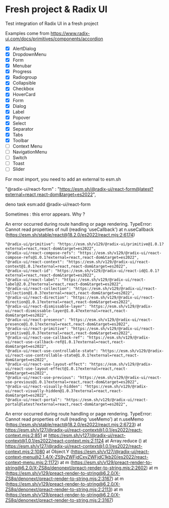 # Fresh project & Radix UI

Test integration of Radix UI in a fresh project

Examples come from https://www.radix-ui.com/docs/primitives/components/accordion

- [x] AlertDialog
- [x] DropdownMenu
- [x] Form
- [x] Menubar
- [x] Progress
- [x] Radiogroup
- [x] Collapsible
- [x] Checkbox
- [x] HoverCard
- [x] Form
- [x] Dialog
- [x] Label
- [x] Popover
- [x] Select
- [x] Separator
- [x] Tabs
- [x] Toolbar
- [ ] Context Menu
- [ ] NavigationMenu
- [ ] Switch
- [ ] Toast
- [ ] Slider

For most import, you need to add an external to esm.sh

"@radix-ui/react-form" :
"https://esm.sh/@radix-ui/react-form@latest?external=react,react-dom&target=es2022",

deno task esm:add @radix-ui/react-form

Sometimes : this error appears. Why ?

An error occurred during route handling or page rendering. TypeError: Cannot
read properties of null (reading 'useCallback') at n.useCallback
(https://esm.sh/stable/react@18.2.0/es2022/react.mjs:2:6174)

    "@radix-ui/primitive": "https://esm.sh/v129/@radix-ui/primitive@1.0.1?external=react,react-dom&target=es2022",
    "@radix-ui/react-compose-refs": "https://esm.sh/v129/@radix-ui/react-compose-refs@1.0.1?external=react,react-dom&target=es2022",
    "@radix-ui/react-context": "https://esm.sh/v129/@radix-ui/react-context@1.0.1?external=react,react-dom&target=es2022",
    "@radix-ui/react-id": "https://esm.sh/v129/@radix-ui/react-id@1.0.1?external=react,react-dom&target=es2022",
    "@radix-ui/react-label": "https://esm.sh/v129/@radix-ui/react-label@2.0.2?external=react,react-dom&target=es2022",
    "@radix-ui/react-collection": "https://esm.sh/v129/@radix-ui/react-collection@1.0.3?external=react,react-dom&target=es2022",
    "@radix-ui/react-direction": "https://esm.sh/v129/@radix-ui/react-direction@1.0.1?external=react,react-dom&target=es2022",
    "@radix-ui/react-dismissable-layer": "https://esm.sh/v129/@radix-ui/react-dismissable-layer@1.0.4?external=react,react-dom&target=es2022",
    "@radix-ui/react-presence": "https://esm.sh/v129/@radix-ui/react-presence@1.0.1?external=react,react-dom&target=es2022",
    "@radix-ui/react-primitive": "https://esm.sh/v129/@radix-ui/react-primitive@1.0.3?external=react,react-dom&target=es2022",
    "@radix-ui/react-use-callback-ref": "https://esm.sh/v129/@radix-ui/react-use-callback-ref@1.0.1?external=react,react-dom&target=es2022",
    "@radix-ui/react-use-controllable-state": "https://esm.sh/v129/@radix-ui/react-use-controllable-state@1.0.1?external=react,react-dom&target=es2022",
    "@radix-ui/react-use-layout-effect": "https://esm.sh/v129/@radix-ui/react-use-layout-effect@1.0.1?external=react,react-dom&target=es2022",
    "@radix-ui/react-use-previous": "https://esm.sh/v129/@radix-ui/react-use-previous@1.0.1?external=react,react-dom&target=es2022",
    "@radix-ui/react-visually-hidden": "https://esm.sh/v129/@radix-ui/react-visually-hidden@1.0.3?external=react,react-dom&target=es2022",
    "@radix-ui/react-portal": "https://esm.sh/v129/@radix-ui/react-portal@latest?external=react,react-dom&target=es2022",

An error occurred during route handling or page rendering. TypeError: Cannot
read properties of null (reading 'useMemo') at n.useMemo
(https://esm.sh/stable/react@18.2.0/es2022/react.mjs:2:6723) at
https://esm.sh/v127/@radix-ui/react-context@1.0.1/es2022/react-context.mjs:2:851
at
https://esm.sh/v127/@radix-ui/react-context@1.0.1/es2022/react-context.mjs:2:1124
at Array.reduce (<anonymous>) at
https://esm.sh/v127/@radix-ui/react-context@1.0.1/es2022/react-context.mjs:2:1080
at Object.Y
(https://esm.sh/v127/@radix-ui/react-context-menu@2.1.4/X-ZS9yZWFjdCxyZWFjdC1kb20/es2022/react-context-menu.mjs:2:1172)
at m
(https://esm.sh/v129/preact-render-to-string@6.2.0/X-ZS8q/denonext/preact-render-to-string.mjs:2:2602)
at m
(https://esm.sh/v129/preact-render-to-string@6.2.0/X-ZS8q/denonext/preact-render-to-string.mjs:2:3167)
at m
(https://esm.sh/v129/preact-render-to-string@6.2.0/X-ZS8q/denonext/preact-render-to-string.mjs:2:2113)
at m
(https://esm.sh/v129/preact-render-to-string@6.2.0/X-ZS8q/denonext/preact-render-to-string.mjs:2:3167)
